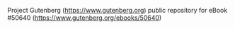 Project Gutenberg (https://www.gutenberg.org) public repository for
eBook #50640 (https://www.gutenberg.org/ebooks/50640)

